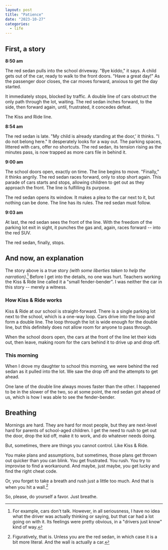 ```yaml
---
layout: post
title: "Patience"
date: "2023-10-27"
categories:
  - life
---
```


## First, a story

**8:50 am**

The red sedan pulls into the school driveway. "Bye kiddo," it says. A child gets out of the car, ready to walk to the front doors. "Have a great day!" As the passenger door closes, the car moves forward, anxious to get the day started. 

It immediately stops, blocked by traffic. A double line of cars obstruct the only path through the lot, waiting. The red sedan inches forward, to the side, then forward again, until, frustrated, it concedes defeat.

The Kiss and Ride line.

**8:54 am**

The red sedan is late. "My child is already standing at the door,' it thinks. "I do not belong here." It desperately looks for a way out. The parking spaces, littered with cars, offer no shortcuts. The red sedan, its tension rising as the minutes pass, is now trapped as more cars file in behind it.

**9:00 am**

The school doors open, exactly on time. The line begins to move. "Finally," it thinks angrily. The red sedan races forward, only to stop short again. This parade of cars starts and stops, allowing children to get out as they approach the front. The line is fulfilling its purpose. 

The red sedan opens its window. It makes a plea to the car next to it, but nothing can be done. The line has its rules. The red sedan must follow.

**9:03 am**

At last, the red sedan sees the front of the line. With the freedom of the parking lot exit in sight, it punches the gas and, again, races forward -- into the red SUV. 

The red sedan, finally, stops.


## And now, an explanation

The story above is a true story _(with some liberties taken to help the narration)_.[^1] Before I get into the details, no one was hurt. Teachers working the Kiss & Ride line called it a "small fender-bender". I was neither the car in this story -- merely a witness.

### How Kiss & Ride works

Kiss & Ride at our school is straight-forward. There is a single parking lot next to the school, which is a one-way loop. Cars drive into the loop and form a double line. The loop through the lot is wide enough for the double line, but this definitely does not allow room for anyone to pass through. 

When the school doors open, the cars at the front of the line let their kids out, then leave, making room for the cars behind it to drive up and drop off.

### This morning

When I drove my daughter to school this morning, we were behind the red sedan as it pulled into the lot. We saw the drop off and the attempts to get ahead.

One lane of the double line always moves faster than the other. I happened to be in the slower of the two, so at some point, the red sedan got ahead of us, which is how I was able to see the fender-bender.


## Breathing

Mornings are hard. They are hard for most people, but they are next-level hard for parents of school-aged children. I get the need to rush to get out the door, drop the kid off, make it to work, and do whatever needs doing.

But, sometimes, there are things you cannot control. Like Kiss & Ride. 

You make plans and assumptions, but sometimes, those plans get thrown out quicker than you can blink. You get frustrated. You rush. You try to improvise to find a workaround. And maybe, just maybe, you get lucky and find the right cheat code.

Or, you forget to take a breath and rush just a little too much. And that is when you hit a wall.[^2]

So, please, do yourself a favor. Just breathe. 



[^1]: For example, cars don't talk. However, in all seriousness, I have no idea what the driver was actually thinking or saying, but that car had a lot going on with it. Its feelings were pretty obvious, in a "drivers just know" kind of way.
[^2]: Figuratively, that is. Unless you are the red sedan, in which case it is a bit more literal. And the wall is actually a car.